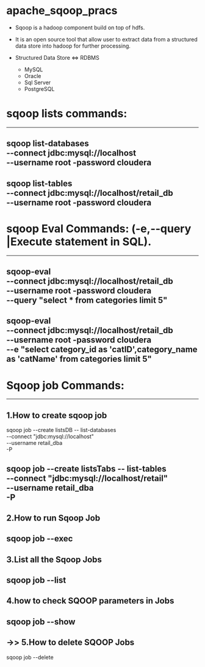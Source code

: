 # apache_sqoop_pracs


* Sqoop is a hadoop component build on top of hdfs.

* It is an open source tool that allow user to extract data from a structured data store into hadoop for further processing.

* Structured Data Store ⇔ RDBMS
  * MySQL
  * Oracle
  * Sql Server
  * PostgreSQL

# sqoop lists commands:
---------------------------------------------------
sqoop list-databases \
--connect jdbc:mysql://localhost \
--username root -password cloudera
---------------------------------------------------
sqoop list-tables \
--connect jdbc:mysql://localhost/retail_db \
--username root -password cloudera
---------------------------------------------------

# sqoop Eval Commands: (-e,--query <statement> 	|Execute statement in SQL). 
------------------------------------------------------------------------------------------------------
sqoop-eval \
--connect jdbc:mysql://localhost/retail_db \
--username root -password cloudera \
--query "select * from categories limit 5"
------------------------------------------------------------------------------------------------------
sqoop-eval \
--connect jdbc:mysql://localhost/retail_db \
--username root -password cloudera \
--e "select category_id as 'catID',category_name as 'catName' from categories limit 5"
------------------------------------------------------------------------------------------------------
 
# Sqoop job Commands:
---------------------------------------------------
1.How to create sqoop job
---------------------------------------------------
sqoop job --create listsDB -- list-databases \
--connect "jdbc:mysql://localhost" \
--username retail_dba \
-P

sqoop job --create listsTabs -- list-tables \
--connect "jdbc:mysql://localhost/retail" \
--username retail_dba \
-P
---------------------------------------------------
2.How to run Sqoop Job	
---------------------------------------------------
sqoop job --exec <Job-Name>
---------------------------------------------------
3.List all the Sqoop Jobs
---------------------------------------------------
sqoop job --list
---------------------------------------------------
4.how to check SQOOP parameters in Jobs
---------------------------------------------------
sqoop job --show <Job-Name>
---------------------------------------------------
->>	5.How to delete SQOOP Jobs
---------------------------------------------------
sqoop job --delete <Job-Name>
